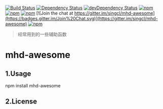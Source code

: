 [![Build Status](https://travis-ci.org/singcl/mhd-awesome.svg?branch=master)](https://travis-ci.org/singcl/mhd-awesome)
[![Dependency Status](https://david-dm.org/singcl/mhd-awesome/status.svg?style=flat-square)](https://david-dm.org/singcl/mhd-awesome#info=Dependencies)
[![devDependency Status](https://david-dm.org/singcl/mhd-awesome/dev-status.svg?style=flat-square)](https://david-dm.org/singcl/mhd-awesome#info=devDependencies)
[![npm](https://img.shields.io/npm/v/mhd-awesome.svg?style=flat-square)](https://www.npmjs.com/package/mhd-awesome)
[![npm](https://img.shields.io/npm/dt/mhd-awesome.svg?style=flat-square)](https://www.npmjs.com/package/mhd-awesome)
[![npm](https://img.shields.io/npm/l/mhd-awesome.svg?style=flat-square)](https://www.npmjs.com/package/mhd-awesome)
[![Join the chat at https://gitter.im/singcl/mhd-awesome](https://badges.gitter.im/Join%20Chat.svg)](https://gitter.im/singcl/mhd-awesome)
[![npm](https://img.shields.io/npm/l/mhd-awesome.svg?style=flat-square)](https://www.npmjs.com/package/mhd-awesome)

> 经常用到的一些辅助函数
# mhd-awesome
## 1.Usage
npm install mhd-awesome
## 2.License
